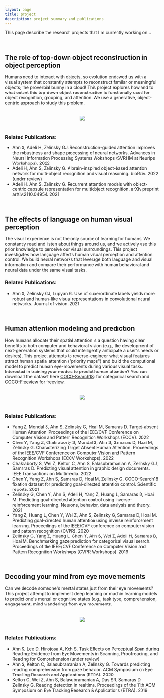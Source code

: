```yaml
---
layout: page
title: project 
description: project summary and publications
---
```


This page describe the research projects that I'm currently working on...

&nbsp;
&nbsp;
## The role of top-down object reconstruction in object perception
Humans need to interact with objects, so evolution endowed us with a visual system that constantly attempts to reconstruct familar or meaningful objects; the proverbial bunny in a cloud! This project explores how and to what extent this top-down object reconstruction is functionally used for object recognition, grouping, and attention. We use a generative, object-centric approach to study this problem. 

<p align="center">
  <img src="{{ BASE_PATH }}/pages/figures/recon-mnist.jpeg" align="center" style="margin-bottom: 20px; margin-top: 20px"/>
</p>


### Related Publications:
- Ahn S, Adeli H, Zelinsky GJ. Reconstruction-guided attention improves the robustness and shape processing of neural networks. Advances in Neural Information Processing Systems Wokshops (SVRHM at Neurips Workshops). 2022
- Adeli H, Ahn S, Zelinsky G. A brain-inspired object-based attention network for multi-object recognition and visual reasoning. bioRxiv. 2022 (under review)
- Adeli H, Ahn S, Zelinsky G. Recurrent attention models with object-centric capsule representation for multiobject recognition. arXiv preprint arXiv:2110.04954. 2021

&nbsp;
&nbsp;
## The effects of language on human visual perception 
The visual experience is not the only source of learning for humans. We constantly read and listen about things around us, and we actively use this prior knowledge to perceive our visual surroundings. This project investigates how language affects human visual perception and attention control. We build neural networks that leverage both language and visual information and compare their performance with human behavioral and neural data under the same visual tasks. 

### Related Publications:
- Ahn S, Zelinsky GJ, Lupyan G. Use of superordinate labels yields more robust and human-like visual representations in convolutional neural networks. Journal of vision. 2021

&nbsp;
&nbsp;
## Human attention modeling and prediction
How humans allocate their spatial attention is a question having clear benefits to both computer and behavioral vision (e.g., the development of next-generation systems that could intelligently anticipate a user's needs or desires). This project attempts to reverse-engineer what visual features attract human spatial attention ("priority maps") and build the computional model to predict human eye-movements during various visual tasks. Interested in training your models to predict human attention? You can download the dataset here [COCO-Search18](https://sites.google.com/view/cocosearch/)) for categorical search and [COCO-Freeview](https://sites.google.com/view/cocosearch/coco-freeview?authuser=0) for freeview. 

<p align="center">
  <img src="{{ BASE_PATH }}/pages/figures/irl.png" align="center" style="margin-bottom: 20px; margin-top: 20px"/>
</p>


### Related Publications:
- Yang Z, Mondal S, Ahn S, Zelinsky G, Hoai M, Samaras D. Target-absent Human Attention. Proceedings of the IEEE/CVF Conference on Computer Vision and Pattern Recognition Workshops (ECCV). 2022
- Chen Y, Yang Z, Chakraborty S, Mondal S, Ahn S, Samaras D, Hoai M, Zelinsky G. Characterizing Target Absent Human Attention. Proceedings of the IEEE/CVF Conference on Computer Vision and Pattern Recognition Workshops (ECCV Workshops). 2022
- Chakraborty S, Wei Z, Kelton C, Ahn S, Balasubramanian A, Zelinsky GJ, Samaras D. Predicting visual attention in graphic design documents. IEEE Transactions on Multimedia. 2022
- Chen Y, Yang Z, Ahn S, Samaras D, Hoai M, Zelinsky G. COCO-Search18 fixation dataset for predicting goal-directed attention control. Scientific reports. 2021
- Zelinsky G, Chen Y, Ahn S, Adeli H, Yang Z, Huang L, Samaras D, Hoai M. Predicting goal-directed attention control using inverse-reinforcement learning. Neurons, behavior, data analysis and theory. 2021
- Yang Z, Huang L, Chen Y, Wei Z, Ahn S, Zelinsky G, Samaras D, Hoai M. Predicting goal-directed human attention using inverse reinforcement learning. Proceedings of the IEEE/CVF conference on computer vision and pattern recognition (CVPR). 2020
- Zelinsky G, Yang Z, Huang L, Chen Y, Ahn S, Wei Z, Adeli H, Samaras D, Hoai M. Benchmarking gaze prediction for categorical visual search. Proceedings of the IEEE/CVF Conference on Computer Vision and Pattern Recognition Workshops (CVPR Workshops). 2019

&nbsp;
&nbsp;
## Decoding your mind from eye movemements
Can we decode someone's mental states just from their eye movements? This project attempt to implement deep learning or machin learning models to predict one's mental or cognitive states (e.g., task type, comprehension, engagement, mind wandering) from eye movements. 

<p align="center">
  <img src="{{ BASE_PATH }}/pages/figures/comprehension.jpeg" align="center" style="margin-bottom: 20px; margin-top: 20px"/>
</p>

### Related Publications:
- Ahn S, Lee D, Hinojosa A, Koh S. Task Effects on Perceptual Span during Reading: Evidence from Eye Movements in Scanning, Proofreading, and Reading for Comprehension (under review)
- Ahn S, Kelton C, Balasubramanian A, Zelinsky G. Towards predicting reading comprehension from gaze behavior. ACM Symposium on Eye Tracking Research and Applications (ETRA). 2020
- Kelton C, Wei Z, Ahn S, Balasubramanian A, Das SR, Samaras D, Zelinsky G. Reading detection in realtime. Proceedings of the 11th ACM Symposium on Eye Tracking Research & Applications (ETRA). 2019



<!-- [click here for the most recent version of the paper]({{ BASE_PATH}}/pages/working_papers/sample-working-paper.pdf) -->


<!-- Note: this is how to write a comment in HTML. Everything in here won't show up on your webpage.-->

<!--
To increase the size of the title, use fewer # in front of the paper title.
To decrease the size of the title, use more #. 
To remove the italics, remove the * before and after the description
To remove the underline from the title, remove the <u> tags (<u> and </u>)
-->

